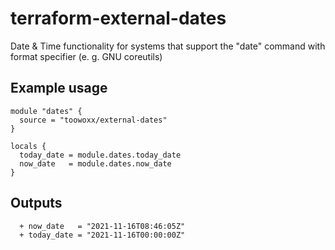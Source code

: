 # terraform-external-dates

Date &amp; Time functionality for systems that support the "date" command with format specifier (e. g. GNU coreutils)

## Example usage

```
module "dates" {
  source = "toowoxx/external-dates"
}

locals {
  today_date = module.dates.today_date
  now_date   = module.dates.now_date
}
```

## Outputs

```
  + now_date   = "2021-11-16T08:46:05Z"
  + today_date = "2021-11-16T00:00:00Z"
```
